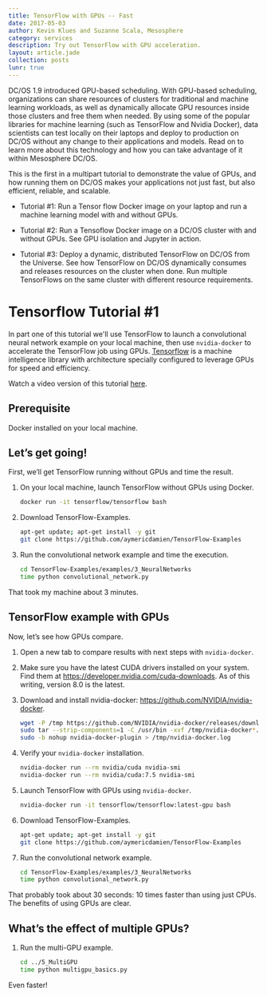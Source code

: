 ```yaml
---
title: TensorFlow with GPUs -- Fast
date: 2017-05-03
author: Kevin Klues and Suzanne Scala, Mesosphere
category: services
description: Try out TensorFlow with GPU acceleration.
layout: article.jade
collection: posts
lunr: true
---
```


DC/OS 1.9 introduced GPU-based scheduling. With GPU-based scheduling, organizations can share resources of clusters for traditional and machine learning workloads, as well as dynamically allocate GPU resources inside those clusters and free them when needed. By using some of the popular libraries for machine learning (such as TensorFlow and Nvidia Docker), data scientists can test locally on their laptops and deploy to production on DC/OS without any change to their applications and models. Read on to learn more about this technology and how you can take advantage of it within Mesosphere DC/OS.

This is the first in a multipart tutorial to demonstrate the value of GPUs, and how running them on DC/OS makes your applications not just fast, but also efficient, reliable, and scalable.

- Tutorial #1: Run a Tensor flow Docker image on your laptop and run a machine learning model with and without GPUs.

- Tutorial #2: Run a Tensoflow Docker image on a DC/OS cluster with and without GPUs. See GPU isolation and Jupyter in action.

- Tutorial #3: Deploy a dynamic, distributed TensorFlow on DC/OS from the Universe. See how TensorFlow on DC/OS dynamically consumes and releases resources on the cluster when done. Run multiple TensorFlows on the same cluster with different resource requirements.

# Tensorflow Tutorial #1

In part one of this tutorial we'll use TensorFlow to launch a convolutional neural network example on your local machine, then use `nvidia-docker` to accelerate the TensorFlow job using GPUs. [Tensorflow](https://www.tensorflow.org) is a machine intelligence library with architecture specially configured to leverage GPUs for speed and efficiency.

Watch a video version of this tutorial [here](https://www.youtube.com/watch?v=hrXiqKGb7OQ&feature=youtu.be).

## Prerequisite
Docker installed on your local machine.

## Let’s get going!

First, we’ll get TensorFlow running without GPUs and time the result.

1. On your local machine,  launch TensorFlow without GPUs using Docker.

	```bash
	docker run -it tensorflow/tensorflow bash
	```

1. Download TensorFlow-Examples.

	```bash
	apt-get update; apt-get install -y git
	git clone https://github.com/aymericdamien/TensorFlow-Examples
	```

1. Run the convolutional network example and time the execution.

	```bash
	cd TensorFlow-Examples/examples/3_NeuralNetworks
	time python convolutional_network.py
	```

That took my machine about 3 minutes.

## TensorFlow example with GPUs

Now, let’s see how GPUs compare.

1. Open a new tab to compare results with next steps with `nvidia-docker`.

1. Make sure you have the latest CUDA drivers installed on your system. Find them at https://developer.nvidia.com/cuda-downloads. As of this writing, version 8.0 is the latest.

1. Download and install nvidia-docker: https://github.com/NVIDIA/nvidia-docker.

	```bash
	wget -P /tmp https://github.com/NVIDIA/nvidia-docker/releases/download/v1.0.1/nvidia-docker_1.0.1_amd64.tar.xz
	sudo tar --strip-components=1 -C /usr/bin -xvf /tmp/nvidia-docker*.tar.xz && rm /tmp/nvidia-docker*.tar.xz
	sudo -b nohup nvidia-docker-plugin > /tmp/nvidia-docker.log
	```

1. Verify your `nvidia-docker` installation.

	```bash
	nvidia-docker run --rm nvidia/cuda nvidia-smi
	nvidia-docker run --rm nvidia/cuda:7.5 nvidia-smi
	```

1. Launch TensorFlow with GPUs using `nvidia-docker`.

	```bash
	nvidia-docker run -it tensorflow/tensorflow:latest-gpu bash
	```

1. Download TensorFlow-Examples.

	```bash
	apt-get update; apt-get install -y git
	git clone https://github.com/aymericdamien/TensorFlow-Examples
	```

1. Run the convolutional network example.

	```bash
	cd TensorFlow-Examples/examples/3_NeuralNetworks
	time python convolutional_network.py
	```

That probably took about 30 seconds: 10 times faster than using just CPUs. The benefits of using GPUs are clear.

## What’s the effect of multiple GPUs?

1. Run the multi-GPU example.

	```bash
	cd ../5_MultiGPU
	time python multigpu_basics.py
	```

Even faster!
